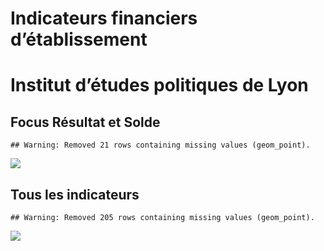 Indicateurs financiers d’établissement
================

# Institut d’études politiques de Lyon

## Focus Résultat et Solde

    ## Warning: Removed 21 rows containing missing values (geom_point).

![](institut_d_études_politiques_de_lyon_files/figure-gfm/etab.focus-1.png)<!-- -->

## Tous les indicateurs

    ## Warning: Removed 205 rows containing missing values (geom_point).

![](institut_d_études_politiques_de_lyon_files/figure-gfm/etab-1.png)<!-- -->
